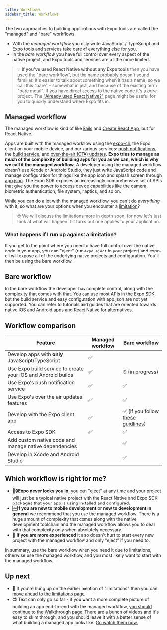 ```yaml
---
title: Workflows
sidebar_title: Workflows
---
```


The two approaches to building applications with Expo tools are called the "managed" and "bare" workflows.

- With the _managed workflow_ you only write JavaScript / TypeScript and Expo tools and services take care of everything else for you.
- In the _bare workflow_ you have full control over every aspect of the native project, and Expo tools and services are a little more limited.

> 💡 **If you've used React Native without any Expo tools** then you have used the "bare workflow", but the name probably doesn't sound familiar. It's easier to talk about something when it has a name, so we call this "bare" – somewhat in jest, and because of the existing term "bare metal". If you have direct access to the native code it's a _bare_ project. The ["Already used React Native?"](../../workflow/already-used-react-native/) page might be useful for you to quickly understand where Expo fits in.

## Managed workflow

The managed workflow is kind of like [Rails](https://rubyonrails.org/) and [Create React App](https://github.com/facebook/create-react-app), but for React Native.

Apps are built with the managed workflow using the [expo-cli](../../workflow/expo-cli/), the Expo client on your mobile device, and our various services: [push notifications](../../guides/push-notifications/), the [build service](../../distribution/building-standalone-apps/), and [over-the-air (OTA) updates](../../guides/configuring-ota-updates/). **Expo tries to manage as much of the complexity of building apps for you as we can, which is why we call it the managed workflow**. A developer using the managed workflow doesn't use Xcode or Android Studio, they just write JavaScript code and manage configuration for things like the app icon and splash screen through [app.json](../../workflow/configuration/). The Expo SDK exposes an increasingly comprehensive set of APIs that give you the power to access device capabilities like the camera, biometric authentication, file system, haptics, and so on.

While you can do a lot with the managed workflow, you can't do _everything_ with it, so what are your options when you encounter a [limitation](../../introduction/why-not-expo/)?

> 🤓 We will discuss the limitations more in depth soon, for now let's just look at what will happen if it turns out one applies to your application.

### What happens if I run up against a limitation?

If you get to the point where you need to have full control over the native code in your app, you can "eject" (run `expo eject` in your project) and expo-cli will expose all of the underlying native projects and configuration. You'll then be using the bare workflow.

## Bare workflow

In the bare workflow the developer has complete control, along with the complexity that comes with that. You can use most APIs in the Expo SDK, but the build service and easy configuration with app.json are not yet supported. You can refer to tutorials and guides that are oriented towards native iOS and Android apps and React Native for alternatives.

<!-- <img src="/static/images/project-lifecycle-workflows.png" className="wide-image" /> -->

## Workflow comparison

| Feature                                                      | Managed workflow | Bare workflow                                                       |
| ------------------------------------------------------------ | ---------------- | ------------------------------------------------------------------- |
| Develop apps with **only** JavaScript/TypeScript             | ✅               |                                                                     |
| Use Expo build service to create your iOS and Android builds | ✅               | ⏱ (in progress)                                                     |
| Use Expo's push notification service                         | ✅               | ✅                                                                  |
| Use Expo's over the air updates features                     | ✅               | ✅                                                                  |
| Develop with the Expo client app                             | ✅               | ✅ (if you follow [these guidlines](../../bare/using-expo-client/)) |
| Access to Expo SDK                                           | ✅               | ✅                                                                  |
| Add custom native code and manage native dependencies        |                  | ✅                                                                  |
| Develop in Xcode and Android Studio                          |                  | ✅                                                                  |

## Which workflow is right for me?

- 🚫🔒**Expo never locks you in**, you can "eject" at any time and your project will just be a typical native project with the React Native and Expo SDK packages that your app is using installed and configured.
- 🆕**If you are new to mobile development** or **new to development in general** we recommend that you use the managed workflow. There is a huge amount of complexity that comes along with the native development toolchain and the managed workflow allows you to deal with that complexity only when absolutely necessary.
- 🧠 **If you are more experienced** it also doesn't hurt to start every new project with the managed workflow and only "eject" if you need to.

In summary, use the bare workflow when you need it due to limitations, otherwise use the managed workflow, and you most likely want to start with the managed workflow.

## Up next

- 📄 If you're hung up on the earlier mention of "limitations" then you can [move ahead to the limitations page](../../introduction/why-not-expo/).
- 📺 Text can only go so far - if you want a more complete picture of building an app end-to-end with the managed workflow, [you should continue to the Walkthrough page](../../introduction/walkthrough/). There are a bunch of videos and it's easy to skim through, and you should leave it with a better sense of what building a managed app looks like. [Go watch them now.](../../introduction/walkthrough/)
